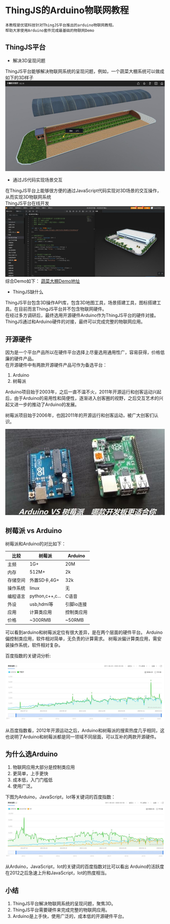 # ThingJS的Arduino物联网教程

    本教程是优锘科技针对ThingJS平台推出的arduino物联网教程。  
    帮助大家使用Arduino套件完成最基础的物联网Demo  

## ThingJS平台

* 解决3D呈现问题  

ThingJS平台能够解决物联网系统的呈现问题，例如，一个蔬菜大棚系统可以做成如下的3D样子  
![蔬菜大棚](_media/dapeng.jpg "蔬菜大棚")  

* 通过JS代码实现场景交互  

在ThingJS平台上能够很方便的通过JavaScript代码实现对3D场景的交互操作，从而实现3D物联网系统  
ThingJS平台在线开发  
![在线开发](_media/online.jpg "在线开发")  
综合Demo如下： [蔬菜大棚Demo地址](https://www.thingjs.com/s/51e6457f7774c9ac9d97634c "蔬菜大棚Demo地址")

* ThingJS缺什么  

ThingJS平台包含3D操作API库，包含3D地图工具，场景搭建工具，图标搭建工具。在目前而言ThingJS平台并不包含物联网硬件。  
在经过多方调研后，最终选用开源硬件Arduino作为ThingJS平台的硬件对接。  
ThingJS通过和Arduino硬件的对接，最终可以完成完整的物联网应用。

## 开源硬件

 因为是一个平台产品所以在硬件平台选择上尽量选用通用性广，容易获得，价格低廉的硬件产品。  
在开源硬件中有两款开源硬件产品可作为备选平台：  
1. Arduino
2. 树莓派  

Arduino项目始于2003年，之后一直不温不火，2011年开源运行和创客运动兴起后，由于Arduino的易用性和简便性，逐渐进入创客圈的视野，之后交互艺术的兴起又进一步的推动了Arduino的发展。  

树莓派项目始于2006年，也因2011年的开源运行和创客运动，被广大创客们认识。  

![Arduino vs 树莓派](_media/vs.jpg "Arduino vs 树莓派")  

## 树莓派 vs Arduino 

树莓派和Arduino的对比如下：  

|比较|树莓派|Arduino|
|-|-|-|
|主频    |1G+|20M|
|内存    |512M+|2k|
|存储空间|外置SD卡,4G+|32k|
|操作系统|linux|无|
|编程语言|python,c++,c...|C语音|
|外设    |usb,hdmi等|引脚io连接|
|应用    |计算类应用|控制类应用|
|价格    |~300RMB|~50RMB|  

可以看到arduino和树莓派定位有很大差异，是在两个层面的硬件平台。
Arduino偏控制类应用，软件相对简单，无负责的计算需求。
树莓派偏计算类应用，需安装操作系统，软件相对复杂。  

百度指数的关键词分析:

![Arduino vs 树莓派](_media/zhishu2.jpg "Arduino vs 树莓派")  

从百度指数看，2012年开源运动之后，Arduino和树莓派的搜索热度几乎相同，这也说明了Arduino和树莓派都是同一领域不同层面，可以互补的两款开源硬件。

## 为什么选Arduino

1. 物联网应用大部分是控制类应用
2. 更简单，上手更快
3. 成本低，入门门槛低
4. 使用广泛。  

下图为Arduino，JavaScript，Iot等关键词的百度指数：  
![Arduino指数](_media/zhishu.jpg "Arduino指数")  

从Arduino，JavaScript，Iot的关键词的百度指数对比可以看出
Arduino的活跃度在2012之后急速上升和JavaScript，Iot的热度相当。

## 小结

1. ThingJS平台解决物联网系统的呈现问题，聚焦3D。
2. ThingJS平台需要硬件来完成完整的物联网应用。
3. Arduino是上手快，使用广泛的，成本低的开源硬件平台。

